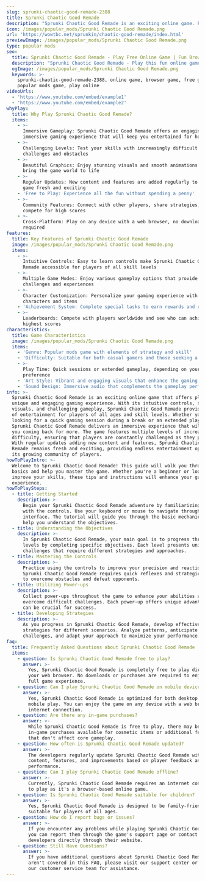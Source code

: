 ```yaml
---
slug: sprunki-chaotic-good-remade-2388
title: Sprunki Chaotic Good Remade
description: "Sprunki Chaotic Good Remade is an exciting online game. Play for free directly in your browser!"
icon: /images/popular_mods/Sprunki Chaotic Good Remade.png
url: 'https://wowtbc.net/sprunkin/chaotic-good-remade/index.html'
previewImage: /images/popular_mods/Sprunki Chaotic Good Remade.png
type: popular mods
seo:
  title: Sprunki Chaotic Good Remade - Play Free Online Game | Fun Browser Games
  description: "Sprunki Chaotic Good Remade - Play this fun online game for free in your browser. No download required!"
  ogImage: /images/popular_mods/Sprunki Chaotic Good Remade.png
  keywords: >-
    sprunki-chaotic-good-remade-2388, online game, browser game, free game,
    popular mods game, play online
videoUrls:
  - 'https://www.youtube.com/embed/example1'
  - 'https://www.youtube.com/embed/example2'
whyPlay:
  title: Why Play Sprunki Chaotic Good Remade?
  items:
    - >-
      Immersive Gameplay: Sprunki Chaotic Good Remade offers an engaging and
      immersive gaming experience that will keep you entertained for hours
    - >-
      Challenging Levels: Test your skills with increasingly difficult
      challenges and obstacles
    - >-
      Beautiful Graphics: Enjoy stunning visuals and smooth animations that
      bring the game world to life
    - >-
      Regular Updates: New content and features are added regularly to keep the
      game fresh and exciting
    - 'Free to Play: Experience all the fun without spending a penny'
    - >-
      Community Features: Connect with other players, share strategies, and
      compete for high scores
    - >-
      Cross-Platform: Play on any device with a web browser, no downloads
      required
features:
  title: Key Features of Sprunki Chaotic Good Remade
  image: /images/popular_mods/Sprunki Chaotic Good Remade.png
  items:
    - >-
      Intuitive Controls: Easy to learn controls make Sprunki Chaotic Good
      Remade accessible for players of all skill levels
    - >-
      Multiple Game Modes: Enjoy various gameplay options that provide different
      challenges and experiences
    - >-
      Character Customization: Personalize your gaming experience with unique
      characters and items
    - 'Achievement System: Complete special tasks to earn rewards and recognition'
    - >-
      Leaderboards: Compete with players worldwide and see who can achieve the
      highest scores
characteristics:
  title: Game Characteristics
  image: /images/popular_mods/Sprunki Chaotic Good Remade.png
  items:
    - 'Genre: Popular mods game with elements of strategy and skill'
    - 'Difficulty: Suitable for both casual gamers and those seeking a challenge'
    - >-
      Play Time: Quick sessions or extended gameplay, depending on your
      preference
    - 'Art Style: Vibrant and engaging visuals that enhance the gaming experience'
    - 'Sound Design: Immersive audio that complements the gameplay perfectly'
info: >-
  Sprunki Chaotic Good Remade is an exciting online game that offers players a
  unique and engaging gaming experience. With its intuitive controls, stunning
  visuals, and challenging gameplay, Sprunki Chaotic Good Remade provides hours
  of entertainment for players of all ages and skill levels. Whether you're
  looking for a quick gaming session during a break or an extended play session,
  Sprunki Chaotic Good Remade delivers an immersive experience that will keep
  you coming back for more. The game features multiple levels of increasing
  difficulty, ensuring that players are constantly challenged as they progress.
  With regular updates adding new content and features, Sprunki Chaotic Good
  Remade remains fresh and exciting, providing endless entertainment options for
  its growing community of players.
howToPlayIntro: >-
  Welcome to Sprunki Chaotic Good Remade! This guide will walk you through the
  basics and help you master the game. Whether you're a beginner or looking to
  improve your skills, these tips and instructions will enhance your gaming
  experience.
howToPlaySteps:
  - title: Getting Started
    description: >-
      Begin your Sprunki Chaotic Good Remade adventure by familiarizing yourself
      with the controls. Use your keyboard or mouse to navigate through the game
      interface. The tutorial will guide you through the basic mechanics and
      help you understand the objectives.
  - title: Understanding the Objectives
    description: >-
      In Sprunki Chaotic Good Remade, your main goal is to progress through
      levels by completing specific objectives. Each level presents unique
      challenges that require different strategies and approaches.
  - title: Mastering the Controls
    description: >-
      Practice using the controls to improve your precision and reaction time.
      Sprunki Chaotic Good Remade requires quick reflexes and strategic thinking
      to overcome obstacles and defeat opponents.
  - title: Utilizing Power-ups
    description: >-
      Collect power-ups throughout the game to enhance your abilities and
      overcome difficult challenges. Each power-up offers unique advantages that
      can be crucial for success.
  - title: Developing Strategies
    description: >-
      As you progress in Sprunki Chaotic Good Remade, develop effective
      strategies for different scenarios. Analyze patterns, anticipate
      challenges, and adapt your approach to maximize your performance.
faq:
  title: Frequently Asked Questions about Sprunki Chaotic Good Remade
  items:
    - question: Is Sprunki Chaotic Good Remade free to play?
      answer: >-
        Yes, Sprunki Chaotic Good Remade is completely free to play directly in
        your web browser. No downloads or purchases are required to enjoy the
        full game experience.
    - question: Can I play Sprunki Chaotic Good Remade on mobile devices?
      answer: >-
        Yes, Sprunki Chaotic Good Remade is optimized for both desktop and
        mobile play. You can enjoy the game on any device with a web browser and
        internet connection.
    - question: Are there any in-game purchases?
      answer: >-
        While Sprunki Chaotic Good Remade is free to play, there may be optional
        in-game purchases available for cosmetic items or additional features
        that don't affect core gameplay.
    - question: How often is Sprunki Chaotic Good Remade updated?
      answer: >-
        The developers regularly update Sprunki Chaotic Good Remade with new
        content, features, and improvements based on player feedback and game
        performance.
    - question: Can I play Sprunki Chaotic Good Remade offline?
      answer: >-
        Currently, Sprunki Chaotic Good Remade requires an internet connection
        to play as it's a browser-based online game.
    - question: Is Sprunki Chaotic Good Remade suitable for children?
      answer: >-
        Yes, Sprunki Chaotic Good Remade is designed to be family-friendly and
        suitable for players of all ages.
    - question: How do I report bugs or issues?
      answer: >-
        If you encounter any problems while playing Sprunki Chaotic Good Remade,
        you can report them through the game's support page or contact the
        developers directly through their website.
    - question: Still Have Questions?
      answer: >-
        If you have additional questions about Sprunki Chaotic Good Remade that
        aren't covered in this FAQ, please visit our support center or contact
        our customer service team for assistance.
---
```


